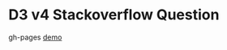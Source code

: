 # D3 v4 Stackoverflow Question

gh-pages [demo](https://shanegibney.github.io/stackoverflowQuestion/)
